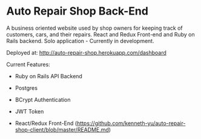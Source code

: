 # Auto Repair Shop Back-End

A business oriented website used by shop owners for keeping track of customers, cars, and their repairs. React and Redux Front-end and Ruby on Rails backend. Solo application - Currently in development.

Deployed at: http://auto-repair-shop.herokuapp.com/dashboard



Current Features:

* Ruby on Rails API Backend

* Postgres

* BCrypt Authentication

* JWT Token 
 
* React/Redux Front-End (https://github.com/kenneth-yu/auto-repair-shop-client/blob/master/README.md)
